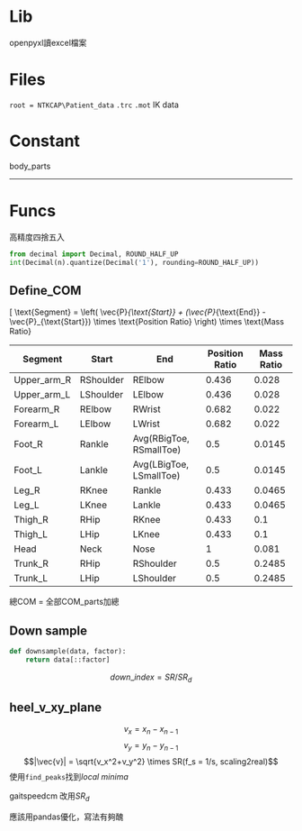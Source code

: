 # Lib
openpyxl讀excel檔案

# Files
`root = NTKCAP\Patient_data`
`.trc`
`.mot`
IK data
# Constant
body_parts

---
# Funcs
高精度四捨五入
```python
from decimal import Decimal, ROUND_HALF_UP
int(Decimal(n).quantize(Decimal('1'), rounding=ROUND_HALF_UP))
```
## Define_COM
\[
\text{Segment} = \left( \vec{P}_{\text{Start}} + (\vec{P}_{\text{End}} - \vec{P}_{\text{Start}}) \times \text{Position Ratio} \right) \times \text{Mass Ratio}

| Segment        | Start      | End       | Position Ratio | Mass Ratio |
|----------------|------------|-----------|----------------|------------|
| Upper\_arm\_R  | RShoulder  | RElbow    | 0.436          | 0.028      |
| Upper\_arm\_L  | LShoulder  | LElbow    | 0.436          | 0.028      |
| Forearm\_R     | RElbow     | RWrist    | 0.682          | 0.022      |
| Forearm\_L     | LElbow     | LWrist    | 0.682          | 0.022      |
| Foot\_R        | Rankle     | Avg(RBigToe, RSmallToe) | 0.5            | 0.0145     |
| Foot\_L        | Lankle     | Avg(LBigToe, LSmallToe) | 0.5            | 0.0145     |
| Leg\_R         | RKnee      | Rankle    | 0.433          | 0.0465     |
| Leg\_L         | LKnee      | Lankle    | 0.433          | 0.0465     |
| Thigh\_R       | RHip       | RKnee     | 0.433          | 0.1        |
| Thigh\_L       | LHip       | LKnee     | 0.433          | 0.1        |
| Head           | Neck       | Nose      | 1              | 0.081      |
| Trunk\_R       | RHip       | RShoulder | 0.5            | 0.2485     |
| Trunk\_L       | LHip       | LShoulder | 0.5            | 0.2485     |
總COM = 全部COM_parts加總
## Down sample
```python 
def downsample(data, factor):
	return data[::factor]
```
$$down\_index = SR/SR_d$$
## heel_v_xy_plane
$$v_x = x_n-x_{n-1}$$
$$v_y = y_n-y_{n-1}$$
$$|\vec{v}| = \sqrt{v_x^2+v_y^2} \times SR(f_s = 1/s, scaling2real)$$
使用`find_peaks`找到$local\ minima$

gaitspeedcm
改用$SR_d$

應該用pandas優化，寫法有夠醜